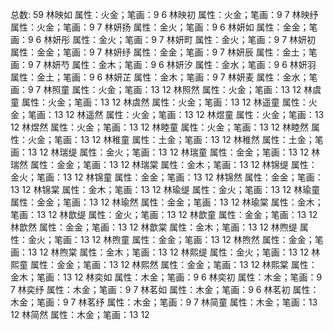 总数: 59
林映如 属性：火金；笔画：9 6
林映初 属性：火金；笔画：9 7
林映纾 属性：火金；笔画：9 7
林妍扬 属性：金火；笔画：9 6
林妍如 属性：金金；笔画：9 6
林妍彤 属性：金火；笔画：9 7
林妍町 属性：金火；笔画：9 7
林妍初 属性：金金；笔画：9 7
林妍纾 属性：金金；笔画：9 7
林妍辰 属性：金土；笔画：9 7
林妍芍 属性：金木；笔画：9 6
林妍汐 属性：金水；笔画：9 6
林妍羽 属性：金土；笔画：9 6
林妍芷 属性：金木；笔画：9 7
林妍麦 属性：金水；笔画：9 7
林照童 属性：火金；笔画：13 12
林照然 属性：火金；笔画：13 12
林虞童 属性：火金；笔画：13 12
林虞然 属性：火金；笔画：13 12
林遥童 属性：火金；笔画：13 12
林遥然 属性：火金；笔画：13 12
林煜童 属性：火金；笔画：13 12
林煜然 属性：火金；笔画：13 12
林睦童 属性：火金；笔画：13 12
林睦然 属性：火金；笔画：13 12
林稚童 属性：土金；笔画：13 12
林稚然 属性：土金；笔画：13 12
林瑞缇 属性：金火；笔画：13 12
林瑞童 属性：金金；笔画：13 12
林瑞然 属性：金金；笔画：13 12
林瑞棠 属性：金木；笔画：13 12
林锦缇 属性：金火；笔画：13 12
林锦童 属性：金金；笔画：13 12
林锦然 属性：金金；笔画：13 12
林锦棠 属性：金木；笔画：13 12
林瑜缇 属性：金火；笔画：13 12
林瑜童 属性：金金；笔画：13 12
林瑜然 属性：金金；笔画：13 12
林瑜棠 属性：金木；笔画：13 12
林歆缇 属性：金火；笔画：13 12
林歆童 属性：金金；笔画：13 12
林歆然 属性：金金；笔画：13 12
林歆棠 属性：金木；笔画：13 12
林煦缇 属性：金火；笔画：13 12
林煦童 属性：金金；笔画：13 12
林煦然 属性：金金；笔画：13 12
林煦棠 属性：金木；笔画：13 12
林熙缇 属性：金火；笔画：13 12
林熙童 属性：金金；笔画：13 12
林熙然 属性：金金；笔画：13 12
林熙棠 属性：金木；笔画：13 12
林奕如 属性：木金；笔画：9 6
林奕初 属性：木金；笔画：9 7
林奕纾 属性：木金；笔画：9 7
林茗如 属性：木金；笔画：9 6
林茗初 属性：木金；笔画：9 7
林茗纾 属性：木金；笔画：9 7
林简童 属性：木金；笔画：13 12
林简然 属性：木金；笔画：13 12
